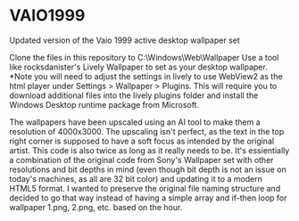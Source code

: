 # VAIO1999
Updated version of the Vaio 1999 active desktop wallpaper set

Clone the files in this repository to C:\Windows\Web\Wallpaper
Use a tool like rocksdanister's Lively Wallpaper to set as your desktop wallpaper.
*Note you will need to adjust the settings in lively to use WebView2 as the html player under Settings > Wallpaper > Plugins. This will require you to download additional files into the lively plugins folder and install the Windows Desktop runtime package from Microsoft.

The wallpapers have been upscaled using an AI tool to make them a resolution of 4000x3000. The upscaling isn't perfect, as the text in the top right corner is supposed to have a soft focus as intended by the original artist.
This code is also twice as long as it really needs to be. It's essientially a combination of the original code from Sony's Wallpaper set with other resolutions and bit depths in mind (even though bit depth is not an issue on today's machines, as all are 32 bit color) and updating it to a modern HTML5 format. 
I wanted to preserve the original file naming structure and decided to go that way instead of having a simple array and if-then loop for wallpaper 1.png, 2.png, etc. based on the hour.
